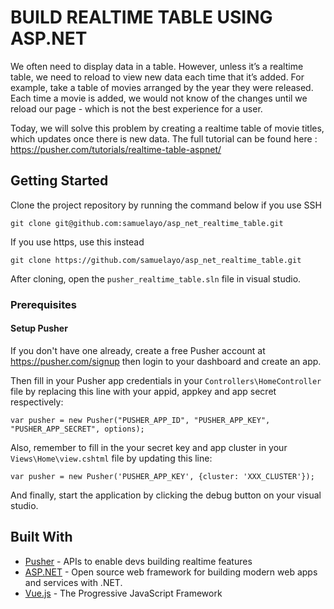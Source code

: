 # BUILD REALTIME TABLE USING ASP.NET

We often need to display data in a table. However, unless it’s a realtime table, we need to reload to view new data each time that it’s added. For example, take a table of movies arranged by the year they were released. Each time a movie is added, we would not know of the changes until we reload our page - which is not the best experience for a user.

Today, we will solve this problem by creating a realtime table of movie titles, which updates once there is new data. The full tutorial can be found here : [https://pusher.com/tutorials/realtime-table-aspnet/ ](https://pusher.com/tutorials/realtime-table-aspnet/) 

## Getting Started
Clone the project repository by running the command below if you use SSH

```
git clone git@github.com:samuelayo/asp_net_realtime_table.git
```

If you use https, use this instead

```
git clone https://github.com/samuelayo/asp_net_realtime_table.git
```

After cloning, open the `pusher_realtime_table.sln` file in visual studio.


### Prerequisites

#### Setup Pusher

If you don't have one already, create a free Pusher account at https://pusher.com/signup then login to your dashboard and create an app. 


Then fill in your Pusher app credentials in your `Controllers\HomeController` file by replacing this line with your appid, appkey and app secret respectively:

```
var pusher = new Pusher("PUSHER_APP_ID", "PUSHER_APP_KEY", "PUSHER_APP_SECRET", options);
```

Also, remember to fill in the your secret key and app cluster in your `Views\Home\view.cshtml` file by updating this line:

```
var pusher = new Pusher('PUSHER_APP_KEY', {cluster: 'XXX_CLUSTER'});
```

And finally, start the application by clicking the debug button on your visual studio.

## Built With

* [Pusher](https://pusher.com/) - APIs to enable devs building realtime features
* [ASP.NET](https://www.asp.net/) - Open source web framework for building modern web apps and services with .NET. 
* [Vue.js](https://vuejs.org/) - The Progressive JavaScript Framework

